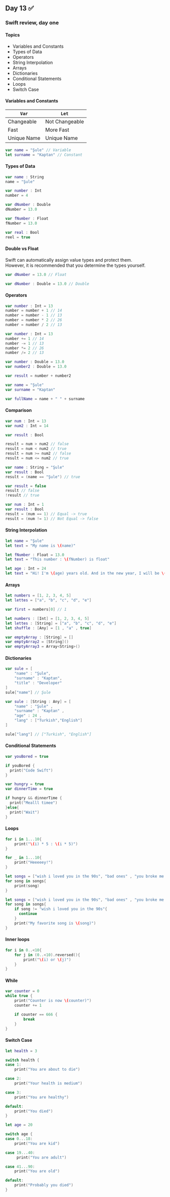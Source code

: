 ## Day 13 :white_check_mark:
### Swift review, day one
#### Topics
+ Variables and Constants
+ Types of Data
+ Operators
+ String Interpolation
+ Arrays
+ Dictionaries
+ Conditional Statements
+ Loops
+ Switch Case

#### Variables and Constants

| <code>Var</code> | <code>Let</code> |
| ---------------- | ---------------- |
| Changeable       | Not Changeable   |
| Fast             | More Fast        |
| Unique Name      | Unique Name      |

```swift
var name = "Şule" // Variable
let surname = "Kaptan" // Constant
```
#### Types of Data
```swift
var name : String
name = "Şule"

var number : Int
number = 4

var dNumber : Double
dNumber = 13.0

var fNumber : Float
fNumber = 13.0

var real : Bool
reel = true
```

#### Double vs Float
Swift can automatically assign value types and protect them.<br>
However, it is recommended that you determine the types yourself.
```swift
var dNumber = 13.0 // Float
```
```swift
var dNumber : Double = 13.0 // Double
```

#### Operators
```swift
var number : Int = 13
number = number + 1 // 14
number = number - 1 // 13
number = number * 2 // 26
number = number / 2 // 13
```
```swift
var number : Int = 13
number += 1 // 14
number -= 1 // 13
number *= 2 // 26
number /= 2 // 13
```
```swift
var number : Double = 13.0
var number2 : Double = 13.0

var result = number + number2
```
```swift
var name = "Şule"
var surname = "Kaptan"

var fullName = name + " " + surname
```

#### Comparison
```swift
var num : Int = 13
var num2 : Int = 14

var result : Bool

result = num > num2 // false
result = num < num2 // true
result = num >= num2 // false
result = num <= num2 // true
```
```swift
var name : String = "Şule"
var result : Bool 
result = (name == "Şule") // true
```
```swift
var result = false
result // false
!result // true
```
```swift
var num : Int = 1
var result : Bool
result = (num == 1) // Equal -> true
result = (num != 1) // Not Equal -> false
```

#### String Interpolation
```swift
let name = "Şule"
let text = "My name is \(name)"
```
```swift
let fNumber : Float = 13.0
let text = "This number : \(fNumber) is float"
```
```swift
let age : Int = 24
let text = "Hi! I'm \(age) years old. And in the new year, I will be \(age + 1) years old"
```

#### Arrays
```swift
let numbers = [1, 2, 3, 4, 5]
let lettes = ["a", "b", "c", "d", "e"]

var first = numbers[0] // 1 
```
```swift
let numbers : [Int] = [1, 2, 3, 4, 5]
let lettes : [String] = ["a", "b", "c", "d", "e"]
let shuffle : [Any] = [1 , "a" , true]
```
```swift
var emptyArray : [String] = []
var emptyArray2 = [String]()
var emptyArray3 = Array<String>()
```

#### Dictionaries
```swift
var sule = [
    "name" : "Şule",
    "surname" : "Kaptan",
    "title" : "Developer"
]
sule["name"] // Şule
```
```swift
var sule : [String : Any] = [
    "name" : "Şule" ,
    "surname" : "Kaptan" ,
    "age" : 24 ,
    "lang" : ["Turkish","English"]
]

sule["lang"] // ["Turkish", "English"]
```

#### Conditional Statements
```swift
var youBored = true

if youBored {
  print("Code Swift")
}
```
```swift
var hungry = true
var dinnerTime = true

if hungry && dinnerTime {
  print("Mealll timee")
}else{
  print("Wait")
}
```

#### Loops
```swift
for i in 1...10{
    print("\(i) * 5 : \(i * 5)")
}
```
```swift
for _ in 1...10{
    print("Heeeeey!")
}
```
```swift
let songs = ["wish i loved you in the 90s", "bad ones" , "you broke me first"]
for song in songs{
    print(song)
}
```
```swift
let songs = ["wish i loved you in the 90s", "bad ones" , "you broke me first"]
for song in songs{
    if song != "wish i loved you in the 90s"{
      continue
    }
    print("My favorite song is \(song)")
}
```

#### Inner loops
```swift
for i in 0..<10{
    for j in (0..<10).reversed(){
        print("\(i) or \(j)")
    }
}
```

#### While
```swift
var counter = 0
while true {
    print("Counter is now \(counter)")
    counter += 1

    if counter == 666 {
        break
    }
}
```

#### Switch Case
```swift
let health = 3

switch health {
case 1:
    print("You are about to die")

case 2:
    print("Your health is medium")

case 3:
    print("You are healthy")

default:
    print("You died")
}
```
```swift
let age = 20

switch age {
case 0...18:
    print("You are kid")

case 19...40:
     print("You are adult")

case 41...90:
    print("You are old")

default:
    print("Probably you died")
}
```
